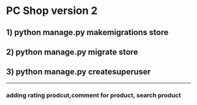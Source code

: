 # PC Shop version 2
## 1) python manage.py makemigrations store
## 2) python manage.py migrate store
## 3) python manage.py createsuperuser
---------------------------------------
### adding rating prodcut,comment for product, search product
